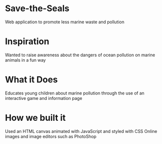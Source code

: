 # Save-the-Seals
Web application to promote less marine waste and pollution

# Inspiration
Wanted to raise awareness about the dangers of ocean pollution on marine animals in a fun way

# What it Does
Educates young children about marine pollution through the use of an interactive game and information page

# How we built it
Used an HTML canvas animated with JavaScript and styled with CSS
Online images and image editors such as PhotoShop
